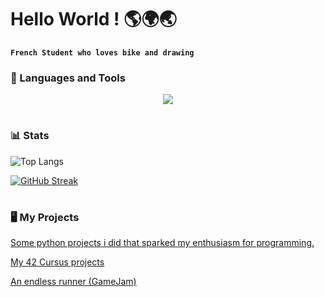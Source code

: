 # Hello World ! 🌎🌍🌏

**`French Student who loves bike and drawing`**

### 🧰 Languages and Tools

<p align="center">
  <a href="https://skillicons.dev">
    <!--
    <img src="https://skillicons.dev/icons?i=git,github,linux,bash,powershell,vim,figma,unity,godot,blender,py,c,cpp,cs,html,css,js,ts&perline=6" />
    -->
    <img src="https://skillicons.dev/icons?i=git,github,linux,bash,vim,figma,unity,py,c,cpp,cs,html,css,js,ts&perline=5" />
  </a>
</p>

#


### 📊 Stats

<!-- ![KoganeShiro's GitHub stats](https://github-readme-stats.vercel.app/api?username=KoganeShiro&show_icons=true&theme=radical) -->

![Top Langs](https://github-readme-stats.vercel.app/api/top-langs/?username=KoganeShiro&exclude_repo=github-readme-stats,KoganeShiro.github.io)

[![GitHub Streak](https://streak-stats.demolab.com?user=KoganeShiro&theme=shadow-blue&date_format=M%20j%5B%2C%20Y%5D&card_width=738)](https://git.io/streak-stats)

#


### 🖥️ My Projects

[Some python projects i did that sparked my enthusiasm for programming.](https://github.com/KoganeShiro/Small_Python_Project)

[My 42 Cursus projects](https://github.com/KoganeShiro/42_Cursus)

[An endless runner (GameJam)](https://github.com/KoganeShiro/Elemental-Sphere_gamejam)


#
